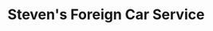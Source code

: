 ---
title: "Steven's Foreign Car Service"
url: /derry/stevens-foreign-car-service/
shop: car repair
---